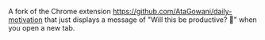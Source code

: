 A fork of the Chrome extension https://github.com/AtaGowani/daily-motivation that just displays a message of "Will this be productive? 🤔" when you open a new tab.